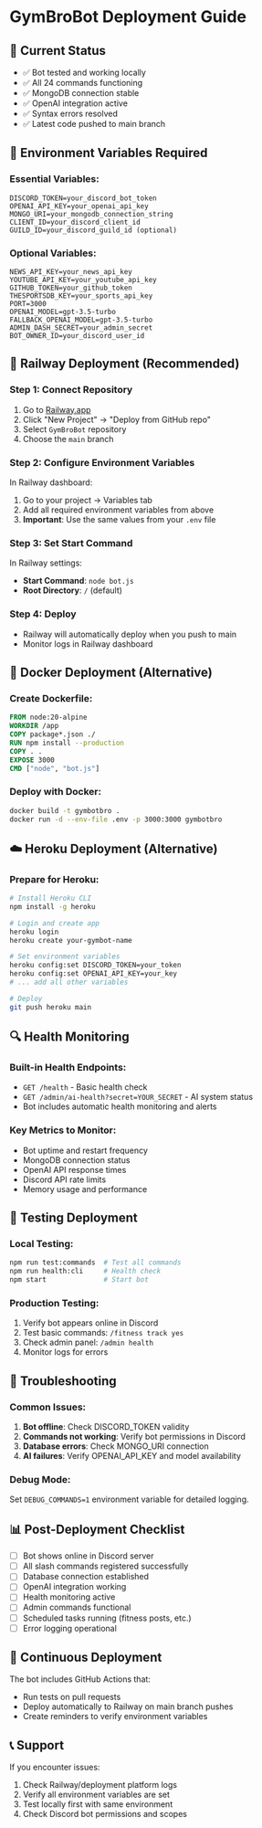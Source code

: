 # GymBroBot Deployment Guide

## 🚀 Current Status
- ✅ Bot tested and working locally
- ✅ All 24 commands functioning  
- ✅ MongoDB connection stable
- ✅ OpenAI integration active
- ✅ Syntax errors resolved
- ✅ Latest code pushed to main branch

## 🔧 Environment Variables Required

### Essential Variables:
```
DISCORD_TOKEN=your_discord_bot_token
OPENAI_API_KEY=your_openai_api_key
MONGO_URI=your_mongodb_connection_string
CLIENT_ID=your_discord_client_id
GUILD_ID=your_discord_guild_id (optional)
```

### Optional Variables:
```
NEWS_API_KEY=your_news_api_key
YOUTUBE_API_KEY=your_youtube_api_key
GITHUB_TOKEN=your_github_token
THESPORTSDB_KEY=your_sports_api_key
PORT=3000
OPENAI_MODEL=gpt-3.5-turbo
FALLBACK_OPENAI_MODEL=gpt-3.5-turbo
ADMIN_DASH_SECRET=your_admin_secret
BOT_OWNER_ID=your_discord_user_id
```

## 🚂 Railway Deployment (Recommended)

### Step 1: Connect Repository
1. Go to [Railway.app](https://railway.app)
2. Click "New Project" → "Deploy from GitHub repo"
3. Select `GymBroBot` repository
4. Choose the `main` branch

### Step 2: Configure Environment Variables
In Railway dashboard:
1. Go to your project → Variables tab
2. Add all required environment variables from above
3. **Important**: Use the same values from your `.env` file

### Step 3: Set Start Command
In Railway settings:
- **Start Command**: `node bot.js`
- **Root Directory**: `/` (default)

### Step 4: Deploy
- Railway will automatically deploy when you push to main
- Monitor logs in Railway dashboard

## 🐳 Docker Deployment (Alternative)

### Create Dockerfile:
```dockerfile
FROM node:20-alpine
WORKDIR /app
COPY package*.json ./
RUN npm install --production
COPY . .
EXPOSE 3000
CMD ["node", "bot.js"]
```

### Deploy with Docker:
```bash
docker build -t gymbotbro .
docker run -d --env-file .env -p 3000:3000 gymbotbro
```

## ☁️ Heroku Deployment (Alternative)

### Prepare for Heroku:
```bash
# Install Heroku CLI
npm install -g heroku

# Login and create app
heroku login
heroku create your-gymbot-name

# Set environment variables
heroku config:set DISCORD_TOKEN=your_token
heroku config:set OPENAI_API_KEY=your_key
# ... add all other variables

# Deploy
git push heroku main
```

## 🔍 Health Monitoring

### Built-in Health Endpoints:
- `GET /health` - Basic health check
- `GET /admin/ai-health?secret=YOUR_SECRET` - AI system status
- Bot includes automatic health monitoring and alerts

### Key Metrics to Monitor:
- Bot uptime and restart frequency
- MongoDB connection status  
- OpenAI API response times
- Discord API rate limits
- Memory usage and performance

## 🧪 Testing Deployment

### Local Testing:
```bash
npm run test:commands  # Test all commands
npm run health:cli     # Health check
npm start              # Start bot
```

### Production Testing:
1. Verify bot appears online in Discord
2. Test basic commands: `/fitness track yes`
3. Check admin panel: `/admin health`
4. Monitor logs for errors

## 🔧 Troubleshooting

### Common Issues:
1. **Bot offline**: Check DISCORD_TOKEN validity
2. **Commands not working**: Verify bot permissions in Discord
3. **Database errors**: Check MONGO_URI connection
4. **AI failures**: Verify OPENAI_API_KEY and model availability

### Debug Mode:
Set `DEBUG_COMMANDS=1` environment variable for detailed logging.

## 📊 Post-Deployment Checklist

- [ ] Bot shows online in Discord server
- [ ] All slash commands registered successfully  
- [ ] Database connection established
- [ ] OpenAI integration working
- [ ] Health monitoring active
- [ ] Admin commands functional
- [ ] Scheduled tasks running (fitness posts, etc.)
- [ ] Error logging operational

## 🔄 Continuous Deployment

The bot includes GitHub Actions that:
- Run tests on pull requests
- Deploy automatically to Railway on main branch pushes
- Create reminders to verify environment variables

## 📞 Support

If you encounter issues:
1. Check Railway/deployment platform logs
2. Verify all environment variables are set
3. Test locally first with same environment
4. Check Discord bot permissions and scopes